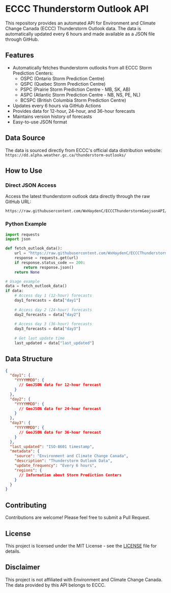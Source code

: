 # ECCC Thunderstorm Outlook API

This repository provides an automated API for Environment and Climate Change Canada (ECCC) Thunderstorm Outlook data. The data is automatically updated every 6 hours and made available as a JSON file through GitHub.

## Features

- Automatically fetches thunderstorm outlooks from all ECCC Storm Prediction Centers:
  - OSPC (Ontario Storm Prediction Centre)
  - QSPC (Quebec Storm Prediction Centre)
  - PSPC (Prairie Storm Prediction Centre - MB, SK, AB)
  - ASPC (Atlantic Storm Prediction Centre - NB, NS, PE, NL)
  - BCSPC (British Columbia Storm Prediction Centre)
- Updates every 6 hours via GitHub Actions
- Provides data for 12-hour, 24-hour, and 36-hour forecasts
- Maintains version history of forecasts
- Easy-to-use JSON format

## Data Source

The data is sourced directly from ECCC's official data distribution website:
`https://dd.alpha.weather.gc.ca/thunderstorm-outlooks/`

## How to Use

### Direct JSON Access

Access the latest thunderstorm outlook data directly through the raw GitHub URL:

```
https://raw.githubusercontent.com/WxHaydenC/ECCCThunderstormGeojsonAPI/main/outlooks_data.json
```

### Python Example

```python
import requests
import json

def fetch_outlook_data():
    url = "https://raw.githubusercontent.com/WxHaydenC/ECCCThunderstormGeojsonAPI/main/outlooks_data.json"
    response = requests.get(url)
    if response.status_code == 200:
        return response.json()
    return None

# Usage example
data = fetch_outlook_data()
if data:
    # Access day 1 (12-hour) forecasts
    day1_forecasts = data["day1"]
    
    # Access day 2 (24-hour) forecasts
    day2_forecasts = data["day2"]
    
    # Access day 3 (36-hour) forecasts
    day3_forecasts = data["day3"]
    
    # Get last update time
    last_updated = data["last_updated"]
```

## Data Structure

```json
{
  "day1": {
    "YYYYMMDD": {
      // GeoJSON data for 12-hour forecast
    }
  },
  "day2": {
    "YYYYMMDD": {
      // GeoJSON data for 24-hour forecast
    }
  },
  "day3": {
    "YYYYMMDD": {
      // GeoJSON data for 36-hour forecast
    }
  },
  "last_updated": "ISO-8601 timestamp",
  "metadata": {
    "source": "Environment and Climate Change Canada",
    "description": "Thunderstorm Outlook Data",
    "update_frequency": "Every 6 hours",
    "regions": {
      // Information about Storm Prediction Centers
    }
  }
}
```

## Contributing

Contributions are welcome! Please feel free to submit a Pull Request.

## License

This project is licensed under the MIT License - see the [LICENSE](LICENSE) file for details.

## Disclaimer

This project is not affiliated with Environment and Climate Change Canada. The data provided by this API belongs to ECCC.
